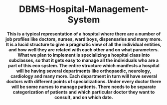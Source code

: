 <h1 align="center"> DBMS-Hospital-Management-System </h1>

<h4 align="center"> This is a typical representation of a hospital where there are a number of job
profiles like doctors, nurses, ward boys, dispensaries and many more. It is a
lucid structure to give a pragmatic view of all the individual entities, and how
well they are related with each other and on what parameters. What we plan
to implement is specializing a hospital class into subclasses, so that it gets easy
to manage all the individuals who are a part of this eco system.
The entire structure which manifests a hospital will be having several
departments like orthopaedic, neurology, cardiology and many more. Each department in
turn will have several doctors with different points of specializations. Under every doctor there will be some nurses to manage patients. There needs
to be separate categorization of patients and which particular doctor they
want to consult, and on which date. <h4>
